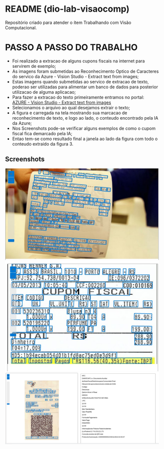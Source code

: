 # README (dio-lab-visaocomp)
Repositório criado para atender o ítem Trabalhando com Visão Computacional.

# PASSO A PASSO DO TRABALHO
* Foi realizado a extracao de alguns cupons fiscais na internet para servirem de exemplo;
* As imagens foram submetidas ao Reconhecimento Optico de Caracteres do servico da Azure - Vision Studio - Extract text from images;
* Estas imagens quando submetidas ao servico de extracao de texto, poderao ser utilizadas para alimentar um banco de dados para posterior utilizacao de alguma aplicacao;
* Para fazer a extracao do texto primeiramente entramos no portal: [AZURE - Vision Studio - Extract text from images](https://portal.vision.cognitive.azure.com/demo/extract-text-from-images)
* Selecionamos o arquivo ao qual desejamos extrair o texto;
* A figura e carregada na tela mostrando sua marcacao de reconhecimento de texto, e logo ao lado, o conteudo encontrado pela IA da Azure;
* Nos Screenshots pode-se verificar alguns exemplos de como o cupom fiscal fica demarcado  pela  IA;
* Entao tem-se como resultado final a janela ao lado da figura com todo o conteudo extraido da figura 3.

## Screenshots
![figura 1. Cupon Fiscal](screenshots/cupomfiscal2.jpg)
![figura 2 Cupon Fiscal](screenshots/cupomfiscal3.jpg)
![figura 3 Cupon Fiscal](screenshots/screenshot01.png)

